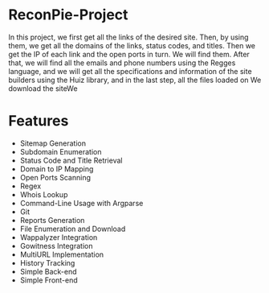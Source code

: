# ReconPie-Project
In this project, we first get all the links of the desired site. Then, by using them, we get all the domains of the links, status codes, and titles. 
Then we get the IP of each link and the open ports in turn. We will find them. After that, 
we will find all the emails and phone numbers using the Regges language,
and we will get all the specifications and information of the site builders using the Huiz library, and in the last step,
all the files loaded on We download the siteWe 

# Features
- Sitemap Generation
- Subdomain Enumeration
- Status Code and Title Retrieval
- Domain to IP Mapping
- Open Ports Scanning
- Regex
- Whois Lookup
- Command-Line Usage with Argparse
- Git
- Reports Generation
- File Enumeration and Download
- Wappalyzer Integration
- Gowitness Integration
- MultiURL Implementation
- History Tracking
- Simple Back-end
- Simple Front-end
